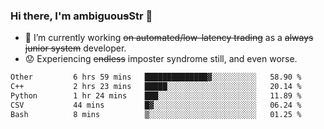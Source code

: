 ### Hi there, I'm ambiguou~~s~~Str 👋

<!--
**ambiguoustexture/ambiguoustexture** is a ✨ _special_ ✨ repository because its `README.md` (this file) appears on your GitHub profile.

Here are some ideas to get you started:
-->
- 🔭 I’m currently working ~~on automated/low-latency trading~~ as a ~~always junior system~~ developer.
- :worried: Experiencing ~~endless~~ imposter syndrome still, and even worse.

<!--START_SECTION:waka-->

```txt
Other         6 hrs 59 mins   ██████████████▓░░░░░░░░░░   58.90 %
C++           2 hrs 23 mins   █████░░░░░░░░░░░░░░░░░░░░   20.14 %
Python        1 hr 24 mins    ███░░░░░░░░░░░░░░░░░░░░░░   11.89 %
CSV           44 mins         █▓░░░░░░░░░░░░░░░░░░░░░░░   06.24 %
Bash          8 mins          ▒░░░░░░░░░░░░░░░░░░░░░░░░   01.25 %
```

<!--END_SECTION:waka-->
